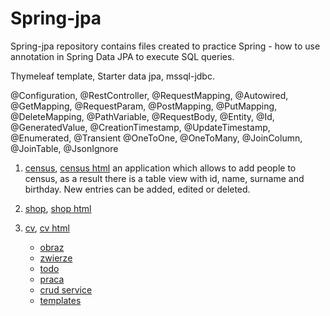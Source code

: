 # Spring-jpa

Spring-jpa repository contains files created to practice Spring - how to use annotation in Spring Data JPA to execute SQL queries.

Thymeleaf template, Starter data jpa, mssql-jdbc.

@Configuration, @RestController, @RequestMapping, @Autowired, @GetMapping, @RequestParam,  @PostMapping, @PutMapping, @DeleteMapping, @PathVariable, @RequestBody, @Entity, @Id, @GeneratedValue, @CreationTimestamp, @UpdateTimestamp, @Enumerated, @Transient @OneToOne, @OneToMany, @JoinColumn, @JoinTable, @JsonIgnore

1. [census](https://github.com/klimkowskaewa/Spring-jpa/tree/master/src/main/java/pl/edu/wszib/springjpa/census), [census html](https://github.com/klimkowskaewa/Spring-jpa/tree/master/src/main/resources/templates/census)
   an application which allows to add people to census, as a result there is a table view with id, name, surname and birthday. New entries can be added, edited or deleted.

2. [shop](https://github.com/klimkowskaewa/Spring-jpa/tree/master/src/main/java/pl/edu/wszib/springjpa/shop), [shop html](https://github.com/klimkowskaewa/Spring-jpa/tree/master/src/main/resources/templates/shop)

3. [cv](https://github.com/klimkowskaewa/Spring-jpa/tree/master/src/main/java/pl/edu/wszib/springjpa/cv), [cv html](https://github.com/klimkowskaewa/Spring-jpa/tree/master/src/main/resources/templates/cv)
   


   - [obraz](https://github.com/klimkowskaewa/Spring-jpa/tree/master/src/main/java/pl/edu/wszib/springjpa/obraz)
   - [zwierze](https://github.com/klimkowskaewa/Spring-jpa/tree/master/src/main/java/pl/edu/wszib/springjpa/zwierze)
   - [todo](https://github.com/klimkowskaewa/Spring-jpa/tree/master/src/main/java/pl/edu/wszib/springjpa/todo)
   - [praca](https://github.com/klimkowskaewa/Spring-jpa/tree/master/src/main/java/pl/edu/wszib/springjpa/praca)
   - [crud service](https://github.com/klimkowskaewa/Spring-jpa/tree/master/src/main/java/pl/edu/wszib/springjpa/service)
   - [templates](https://github.com/klimkowskaewa/Spring-jpa/tree/master/src/main/resources/templates)


